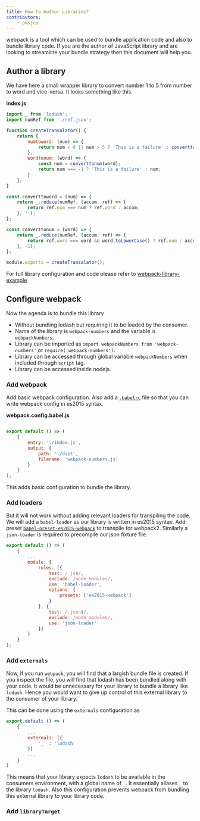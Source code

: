 ```yaml
---
title: How to Author Libraries?
contributors:
    - pksjce
---
```


webpack is a tool which can be used to bundle application code and also to bundle library code. If you are the author of JavaScript library and are looking to streamline your bundle strategy then this document will help you.

## Author a library

We have here a small wrapper library to convert number 1 to 5 from number to word and vice-versa. It looks something like this.

__index.js__
```JavaScript
import _ from 'lodash';
import numRef from './ref.json';

function createTransalator() {
    return {
        numtoword: (num) => {
            return num < 0 || num > 5 ? 'This is a failure' : converttoword(num);
        },
        wordtonum: (word) => {
            const num = converttonum(word);
            return num === -1 ? 'This is a failure' : num;
        }
    };
}

const converttoword = (num) => {
    return _.reduce(numRef, (accum, ref) => {
        return ref.num === num ? ref.word : accum;
    }, '');
};

const converttonum = (word) => {
    return _.reduce(numRef, (accum, ref) => {
        return ref.word === word && word.toLowerCase() ? ref.num : accum;
    }, -1);
};

module.exports = createTransalator();

```
For full library configuration and code please refer to [webpack-library-example](https://github.com/kalcifer/webpack-library-example)

## Configure webpack

Now the agenda is to bundle this library
  - Without bundling lodash but requiring it to be loaded by the consumer.
  - Name of the library is `webpack-numbers` and the variable is `webpackNumbers`.
  - Library can be imported as `import webpackNumbers from 'webpack-numbers'` or `require('webpack-numbers')`.
  - Library can be accessed through global variable `webpackNumbers` when included through `script` tag.
  - Library can be accessed inside nodejs.

### Add webpack

Add basic webpack configuration.
Also add a [`.babelrc`](https://babeljs.io/docs/usage/babelrc/) file so that you can write webpack config in es2015 syntax.

__webpack.config.babel.js__
```JavaScript

export default () => (
    {
        entry: './index.js',
        output: {
            path: './dist',
            filename: 'webpack-numbers.js'
        }
    }
);

```

This adds basic configuration to bundle the library.

### Add loaders

But it will not work without adding relevant loaders for transpiling the code.
We will add a `babel-loader` as our library is written in es2015 syntax. Add preset [`babel-preset-es2015-webpack`](https://www.npmjs.com/package/babel-preset-es2015-webpack) to transpile for webpack2.
Similarly a `json-loader` is required to precompile our json fixture file.

```JavaScript
export default () => (
    {
        ...
        module: {
            rules: [{
                test: /.js$/,
                exclude: /node_modules/,
                use: 'babel-loader',
                options: {
                    presets: ['es2015-webpack']
                }
            }, {
                test: /.json$/,
                exclude: /node_modules/,
                use: 'json-loader'
            }]
        }
    }
);
```
### Add `externals`

Now, if you run `webpack`, you will find that a largish bundle file is created. If you inspect the file, you will find that lodash has been bundled along with your code.
It would be unnecessary for your library to bundle a library like `lodash`. Hence you would want to give up control of this external library to the consumer of your library.

This can be done using the `externals` configuration as

```JavaScript
export.default () => (
    {
        ...
        externals: [{
            '_' : 'lodash'
        }]
        ...
    }
)
```

This means that your library expects `lodash` to be available in the consumers environment, with a global name of `_`. It essentially aliases `_` to the library `lodash`.
Also this configuration prevents webpack from bundling this external library to your library code.

### Add `libraryTarget`
